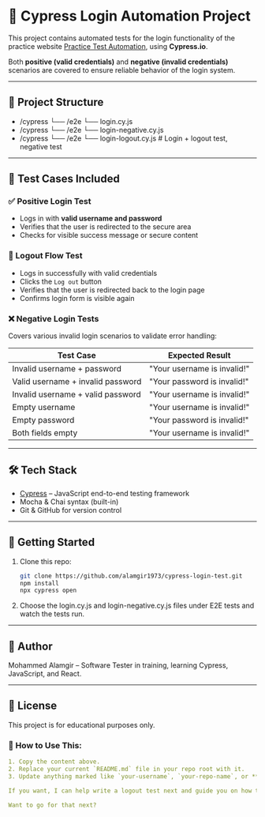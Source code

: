 # 🔐 Cypress Login Automation Project

This project contains automated tests for the login functionality of the practice website [Practice Test Automation](https://practicetestautomation.com/practice-test-login/), using **Cypress.io**.

Both **positive (valid credentials)** and **negative (invalid credentials)** scenarios are covered to ensure reliable behavior of the login system.

---

## 📂 Project Structure

- /cypress └── /e2e └── login.cy.js
- /cypress └── /e2e └── login-negative.cy.js
- /cypress └── /e2e └── login-logout.cy.js # Login + logout test, negative test

---

## 🧪 Test Cases Included

### ✅ Positive Login Test

- Logs in with **valid username and password**
- Verifies that the user is redirected to the secure area
- Checks for visible success message or secure content

### 🔁 Logout Flow Test

- Logs in successfully with valid credentials
- Clicks the `Log out` button
- Verifies that the user is redirected back to the login page
- Confirms login form is visible again

### ❌ Negative Login Tests

Covers various invalid login scenarios to validate error handling:

| Test Case                         | Expected Result             |
| --------------------------------- | --------------------------- |
| Invalid username + password       | "Your username is invalid!" |
| Valid username + invalid password | "Your password is invalid!" |
| Invalid username + valid password | "Your username is invalid!" |
| Empty username                    | "Your username is invalid!" |
| Empty password                    | "Your password is invalid!" |
| Both fields empty                 | "Your username is invalid!" |

---

## 🛠 Tech Stack

- [Cypress](https://www.cypress.io/) – JavaScript end-to-end testing framework
- Mocha & Chai syntax (built-in)
- Git & GitHub for version control

---

## 🚀 Getting Started

1. Clone this repo:
   ```bash
   git clone https://github.com/alamgir1973/cypress-login-test.git
   npm install
   npx cypress open
   ```
2. Choose the login.cy.js and login-negative.cy.js files under E2E tests and watch the tests run.

---

## 🙌 Author

Mohammed Alamgir – Software Tester in training, learning Cypress, JavaScript, and React.

---

## 📎 License

This project is for educational purposes only.

### 🧩 How to Use This:

```yaml
1. Copy the content above.
2. Replace your current `README.md` file in your repo root with it.
3. Update anything marked like `your-username`, `your-repo-name`, or **Your Name**.

If you want, I can help write a logout test next and guide you on how to push all changes to GitHub with `git commit` and `git push`.

Want to go for that next?
```
